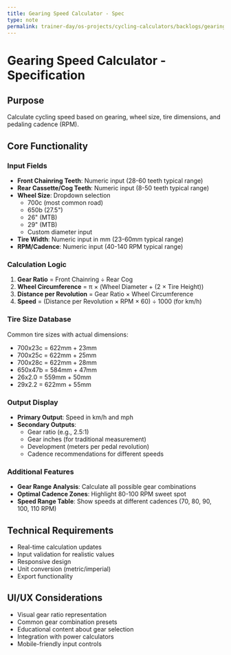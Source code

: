 ```yaml
---
title: Gearing Speed Calculator - Spec
type: note
permalink: trainer-day/os-projects/cycling-calculators/backlogs/gearing-speed-calculator-spec
---
```


# Gearing Speed Calculator - Specification

## Purpose
Calculate cycling speed based on gearing, wheel size, tire dimensions, and pedaling cadence (RPM).

## Core Functionality
### Input Fields
- **Front Chainring Teeth**: Numeric input (28-60 teeth typical range)
- **Rear Cassette/Cog Teeth**: Numeric input (8-50 teeth typical range)
- **Wheel Size**: Dropdown selection
  - 700c (most common road)
  - 650b (27.5")
  - 26" (MTB)
  - 29" (MTB)
  - Custom diameter input
- **Tire Width**: Numeric input in mm (23-60mm typical range)
- **RPM/Cadence**: Numeric input (40-140 RPM typical range)

### Calculation Logic
1. **Gear Ratio** = Front Chainring ÷ Rear Cog
2. **Wheel Circumference** = π × (Wheel Diameter + (2 × Tire Height))
3. **Distance per Revolution** = Gear Ratio × Wheel Circumference  
4. **Speed** = (Distance per Revolution × RPM × 60) ÷ 1000 (for km/h)

### Tire Size Database
Common tire sizes with actual dimensions:
- 700x23c = 622mm + 23mm
- 700x25c = 622mm + 25mm
- 700x28c = 622mm + 28mm
- 650x47b = 584mm + 47mm
- 26x2.0 = 559mm + 50mm
- 29x2.2 = 622mm + 55mm

### Output Display
- **Primary Output**: Speed in km/h and mph
- **Secondary Outputs**:
  - Gear ratio (e.g., 2.5:1)
  - Gear inches (for traditional measurement)
  - Development (meters per pedal revolution)
  - Cadence recommendations for different speeds

### Additional Features
- **Gear Range Analysis**: Calculate all possible gear combinations
- **Optimal Cadence Zones**: Highlight 80-100 RPM sweet spot
- **Speed Range Table**: Show speeds at different cadences (70, 80, 90, 100, 110 RPM)

## Technical Requirements
- Real-time calculation updates
- Input validation for realistic values
- Responsive design
- Unit conversion (metric/imperial)
- Export functionality

## UI/UX Considerations
- Visual gear ratio representation
- Common gear combination presets
- Educational content about gear selection
- Integration with power calculators
- Mobile-friendly input controls